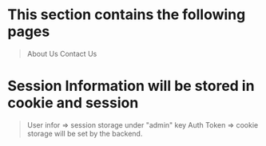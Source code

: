 # This section contains the following pages

> About Us
> Contact Us

# Session Information will be stored in cookie and session

> User infor => session storage under "admin" key
> Auth Token => cookie storage will be set by the backend.
